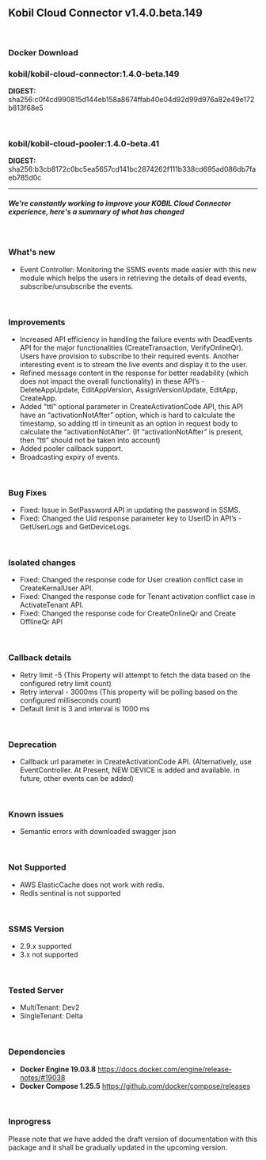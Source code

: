 ## Kobil Cloud Connector v1.4.0.beta.149

<br/>

### **Docker Download**


### kobil/kobil-cloud-connector:1.4.0-beta.149
**DIGEST:** sha256:c0f4cd990815d144eb158a8674ffab40e04d92d99d976a82e49e172b813f68e5

<br/>

### kobil/kobil-cloud-pooler:1.4.0-beta.41
**DIGEST:** sha256:b3cb8172c0bc5ea5657cd141bc2874262f111b338cd695ad086db7faeb785d0c

------------------------------------

##### We're constantly working to improve your KOBIL Cloud Connector experience, here's a summary of what has changed

<br/>

### What's new
* Event Controller: Monitoring the SSMS events made easier with this new module which helps the users in retrieving the details of dead events, subscribe/unsubscribe the events.

<br/>

### Improvements
* Increased API efficiency in handling the failure events with DeadEvents API for the major functionalities (CreateTransaction, VerifyOnlineQr). Users have provision to subscribe to their required events. Another interesting event is to stream the live events and display it to the user.
* Refined message content in the response for better readability (which does not impact the overall functionality) in these API’s - DeleteAppUpdate, EditAppVersion, AssignVersionUpdate, EditApp, CreateApp.
* Added "ttl" optional parameter in CreateActivationCode API, this  API have an “activationNotAfter” option, which is hard to calculate the timestamp, so adding ttl in timeunit as an option in request body to calculate the “activationNotAfter”. (If “activationNotAfter” is present, then “ttl” should not be taken into account)
* Added pooler callback support.
* Broadcasting expiry of events.

<br/>

### Bug Fixes
* Fixed: Issue in SetPassword API in updating the password in SSMS.
* Fixed: Changed the Uid response parameter key to UserID  in API’s - GetUserLogs and GetDeviceLogs.

<br/>

### Isolated changes
* Fixed: Changed the response code for User creation conflict case in CreateKernalUser API.
* Fixed: Changed the response code for Tenant activation conflict case in ActivateTenant API.
* Fixed: Changed the response code for CreateOnlineQr and Create OfflineQr API

<br/>

### Callback details
* Retry limit -5 (This Property will attempt to fetch the data based on the configured retry limit count)
* Retry interval - 3000ms (This property will be polling based on the configured milliseconds count)
* Default limit is 3 and interval is 1000 ms

<br/>

### Deprecation
* Callback url parameter in CreateActivationCode API. (Alternatively, use EventController. At Present, NEW DEVICE is added and available. in future, other events can be added)

<br/>

### Known issues
* Semantic errors with downloaded swagger json

<br/>

### Not Supported
* AWS ElasticCache does not work with redis.
* Redis sentinal is not supported

<br/>

### SSMS Version
* 2.9.x supported
* 3.x not supported

<br/>

### Tested Server
* MultiTenant: Dev2
* SingleTenant: Delta

<br/>

### Dependencies
* **Docker Engine 19.03.8**
https://docs.docker.com/engine/release-notes/#19038
* **Docker Compose 1.25.5**
https://github.com/docker/compose/releases

<br/>

### Inprogress
Please note that we have added the draft version of documentation with this package and it shall be gradually updated in the upcoming version. 
